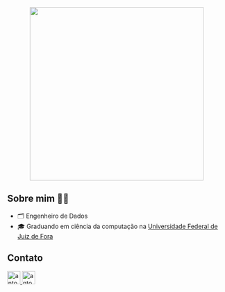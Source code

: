 <div align="center">
  <a href="https://media.giphy.com/media/Nx0rz3jtxtEre/giphy.gif">
    <img src="https://media.giphy.com/media/Nx0rz3jtxtEre/giphy.gif" width="400" />
  </a>
</div>

## Sobre mim 🐱‍💻
<ul>
  <li>🗂️ Engenheiro de Dados</li>
  <li>🎓 Graduando em ciência da computação na <a href="https://www2.ufjf.br/ufjf/">Universidade Federal de Juiz de Fora</a></li>
</ul>

## Contato
<a href="mailto:antoniomarcos.souza2002@gmail.com" target="_blank">
  <img align="bottom"
    src="https://upload.wikimedia.org/wikipedia/commons/thumb/7/7e/Gmail_icon_%282020%29.svg/2560px-Gmail_icon_%282020%29.svg.png"
    alt="antoniomarcossouza" height="auto" width="30" />
</a>
<a href="https://linkedin.com/in/antoniomarcossouza" target="_blank">
  <img align="bottom"
    src="https://raw.githubusercontent.com/rahuldkjain/github-profile-readme-generator/master/src/images/icons/Social/linked-in-alt.svg"
    alt="antoniomarcossouza" height="auto" width="30" />
</a>
